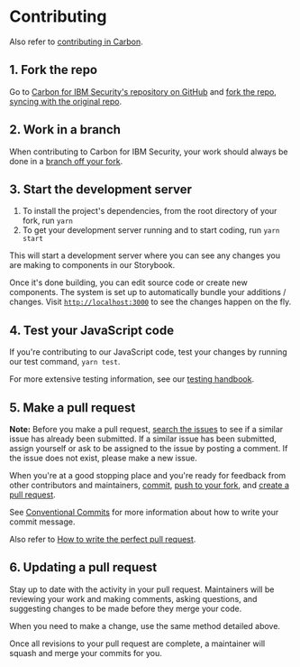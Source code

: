 # Contributing

Also refer to [contributing in Carbon](https://github.com/carbon-design-system/carbon/blob/master/.github/CONTRIBUTING.md).

## 1. Fork the repo

Go to
[Carbon for IBM Security's repository on GitHub](https://github.com/carbon-design-system/ibm-security) and [fork the repo](https://help.github.com/articles/fork-a-repo/), [syncing with the original repo](https://docs.github.com/en/github/getting-started-with-github/fork-a-repo#keep-your-fork-synced).

## 2. Work in a branch

When contributing to Carbon for IBM Security, your work should always be done in a [branch off your fork](https://docs.github.com/en/github/collaborating-with-issues-and-pull-requests/creating-and-deleting-branches-within-your-repository).

## 3. Start the development server

1. To install the project's dependencies, from the root directory of your fork, run `yarn`
2. To get your development server running and to start coding, run `yarn start`

This will start a development server where you can see any changes you are making to components in our Storybook.

Once it's done building, you can edit source code or create new components. The system is set up to automatically bundle your additions / changes. Visit
[`http://localhost:3000`](http://localhost:3000) to see the changes happen on the fly.

## 4. Test your JavaScript code

If you're contributing to our JavaScript code, test your changes by running our test command, `yarn test`.

For more extensive testing information, see our [testing handbook](../docs/testing).

## 5. Make a pull request

**Note:** Before you make a pull request, [search the issues](https://github.com/carbon-design-system/ibm-security/issues) to see if a similar issue has already been submitted. If a similar issue has been submitted, assign yourself or ask to be assigned to the issue by posting a comment. If the issue does not exist, please make a new issue.

When you're at a good stopping place and you're ready for feedback from other contributors and maintainers, [commit](https://docs.github.com/en/github/managing-files-in-a-repository/adding-a-file-to-a-repository-using-the-command-line), [push to your fork](https://docs.github.com/en/github/using-git/pushing-commits-to-a-remote-repository), and [create a pull request](https://docs.github.com/en/github/collaborating-with-issues-and-pull-requests/creating-a-pull-request-from-a-fork).

See [Conventional Commits](https://www.conventionalcommits.org) for more information about how to write your commit message.

Also refer to [How to write the perfect pull request](https://github.blog/2015-01-21-how-to-write-the-perfect-pull-request).

## 6. Updating a pull request

Stay up to date with the activity in your pull request. Maintainers will be reviewing your work and making comments, asking
questions, and suggesting changes to be made before they merge your code.

When you need to make a change, use the same method detailed above.

Once all revisions to your pull request are complete, a maintainer will squash and merge your commits for you.
